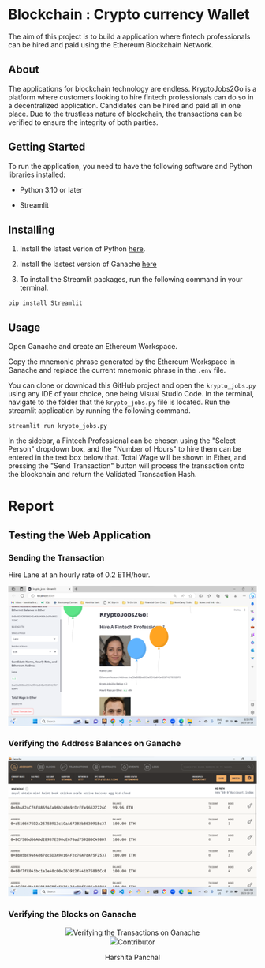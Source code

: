 # Blockchain : Crypto currency Wallet
The aim of this project is to build a application where fintech professionals can be hired and paid using the Ethereum Blockchain Network. 

## About 
The applications for blockchain technology are endless. KryptoJobs2Go is a platform where customers looking to hire fintech professionals can do so in a decentralized application. Candidates can be hired and paid all in one place. Due to the trustless nature of blockchain, the transactions can be verified to ensure the integrity of both parties. 

## Getting Started 
To run the application, you need to have the following software and Python libraries installed: 

- Python 3.10 or later 

- Streamlit 

## Installing 
1. Install the latest verion of Python [here](https://www.python.org/downloads/). 

2. Install the lastest version of Ganache [here](https://trufflesuite.com/ganache/) 

3. To install the Streamlit packages, run the following command in your terminal. 

``` 
pip install Streamlit 
``` 
## Usage 
Open Ganache and create an Ethereum Workspace. 

Copy the mnemonic phrase generated by the Ethereum Workspace in Ganache and replace the current mnemonic phrase in the `.env` file. 

You can clone or download this GitHub project and open the `krypto_jobs.py` using any IDE of your choice, one being Visual Studio Code. In the terminal, navigate to the folder that the `krypto_jobs.py` file is located. Run the streamlit application by running the following command. 

``` 
streamlit run krypto_jobs.py 
``` 

In the sidebar, a Fintech Professional can be chosen using the "Select Person" dropdown box, and the "Number of Hours" to hire them can be entered in the text box below that. Total Wage will be shown in Ether, and pressing the "Send Transaction" button will process the transaction onto the blockchain and return the Validated Transaction Hash. 

# Report 
## Testing the Web Application 
### Sending the Transaction 

Hire Lane at an hourly rate of 0.2 ETH/hour.
<center>
    <img src="Images/lane_paid.png">
</center>

### Verifying the Address Balances on Ganache

<center>
    <img src="Images/accounts.png">
</center>

### Verifying the Blocks on Ganache

<center>
    <img src="Images/blocks.png>
</center>

### Verifying the Transactions on Ganache

<center>
    <img src="Images/transactions.png>
</center>

## Contributor
Harshita Panchal
